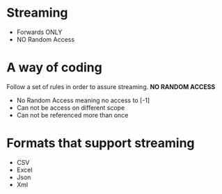 
# Streaming

- Forwards ONLY
- NO Random Access


# A way of coding

Follow a set of rules in order to assure streaming. **NO RANDOM ACCESS**

- No Random Access meaning no access to [-1]
- Can not be access on different scope
- Can not be referenced more than once


# Formats that support streaming

- CSV
- Excel
- Json
- Xml

